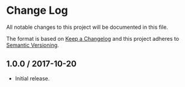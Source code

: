 # Change Log

All notable changes to this project will be documented in this file.

The format is based on [Keep a Changelog](http://keepachangelog.com/)
and this project adheres to [Semantic Versioning](http://semver.org/).

## 1.0.0 / 2017-10-20

- Initial release.

[Unreleased]: https://github.com/meltwater/node-examplr/compare/v1.0.0...HEAD
